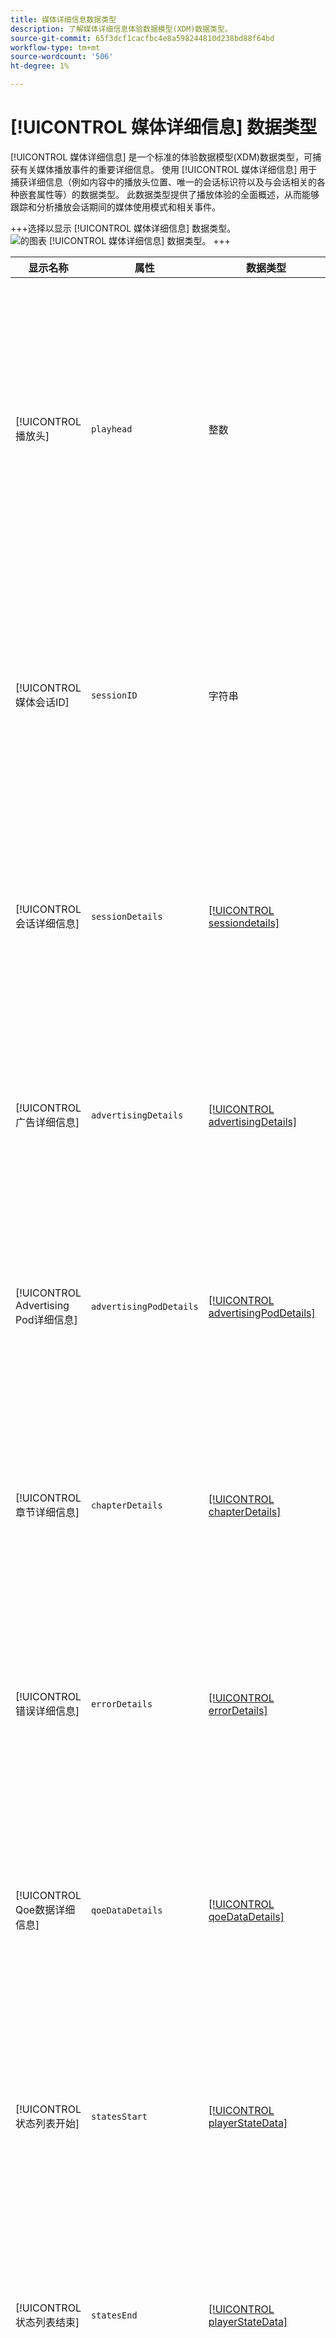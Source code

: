 ```yaml
---
title: 媒体详细信息数据类型
description: 了解媒体详细信息体验数据模型(XDM)数据类型。
source-git-commit: 65f3dcf1cacfbc4e8a598244810d238bd88f64bd
workflow-type: tm+mt
source-wordcount: '506'
ht-degree: 1%

---
```


# [!UICONTROL 媒体详细信息] 数据类型

[!UICONTROL 媒体详细信息] 是一个标准的体验数据模型(XDM)数据类型，可捕获有关媒体播放事件的重要详细信息。 使用 [!UICONTROL 媒体详细信息] 用于捕获详细信息（例如内容中的播放头位置、唯一的会话标识符以及与会话相关的各种嵌套属性等）的数据类型。 此数据类型提供了播放体验的全面概述，从而能够跟踪和分析播放会话期间的媒体使用模式和相关事件。

+++选择以显示 [!UICONTROL 媒体详细信息] 数据类型。
![的图表 [!UICONTROL 媒体详细信息] 数据类型。](../images/data-types/media-details-information.png)
+++

| 显示名称 | 属性 | 数据类型 | 描述 |
| --------------------- | --------------- | --------- | ----------- |
| [!UICONTROL 播放头] | `playhead` | 整数 | 播放头表示媒体内容中的当前播放位置。 对于实时内容，它表示一天中的当前秒数(0 &lt;=播放头&lt; 86400)。 对于录制的内容，它反映内容时长的当前秒数（0 &lt;=播放头&lt;内容长度）。 |
| [!UICONTROL 媒体会话ID] | `sessionID` | 字符串 | 媒体会话ID在单个播放会话期间唯一标识内容流的实例。 它用作用于跟踪和管理与用户或查看者相关联的特定播放体验的独特标识符。 |
| [!UICONTROL 会话详细信息] | `sessionDetails` | [[!UICONTROL sessiondetails]](./session-details-information.md) | 会话详细信息包括与体验事件关联的全面信息，提供关于用户交互、持续时间的洞察以及与播放会话相关的上下文数据。 |
| [!UICONTROL 广告详细信息] | `advertisingDetails` | [[!UICONTROL advertisingDetails]](./advertising-details-information.md) | 广告详细信息指体验事件中与广告活动相关的特定信息。 这包括广告元数据、定位详细信息和性能量度。 |
| [!UICONTROL Advertising Pod详细信息] | `advertisingPodDetails` | [[!UICONTROL advertisingPodDetails]](./advertising-pod-details-information.md) | 广告Pod详细信息包含与体验事件中的Ad Pod相关的信息。 它提供了有关广告序列、内容和参与量度的见解。 |
| [!UICONTROL 章节详细信息] | `chapterDetails` | [[!UICONTROL chapterDetails]](./chapter-details-information.md) | 章节详细信息可捕获与内容的章节或分段部分相关的数据。 它提供有关章节标记、时间轴和相关元数据的信息。 |
| [!UICONTROL 错误详细信息] | `errorDetails` | [[!UICONTROL errorDetails]](./error-details-information.md) | 错误详细信息包含与在体验事件期间遇到的错误有关的信息。 这包括错误代码、描述、时间戳和相关上下文数据。 |
| [!UICONTROL Qoe数据详细信息] | `qoeDataDetails` | [[!UICONTROL qoeDataDetails]](./qoe-data-details-information.md) | QoE（体验质量）数据详细信息捕获与性能相关的量度和用户体验数据。 它提供了对质量、响应性和用户交互情况的洞察。 |
| [!UICONTROL 状态列表开始] | `statesStart` | [[!UICONTROL playerStateData]](./player-state-data-information.md) | 状态开始提供了一个数组，用于列出体验事件开始时的状态。 它提供与播放、用户操作或内容细节相关的数据。 |
| [!UICONTROL 状态列表结束] | `statesEnd` | [[!UICONTROL playerStateData]](./player-state-data-information.md) | 状态End提供了一个数组，用于列出体验事件结束时的状态。 它包含有关最终播放状态或内容状态的详细信息。 |
| [!UICONTROL 状态列表] | `states` | [[!UICONTROL playerStateData]](./player-state-data-information.md) | States属性是一个数组，用于在体验事件中捕获各种状态。 此属性提供有关播放、用户操作或内容更改的顺序数据。 |
| [!UICONTROL 自定义元数据] | `customMetadata` | [[!UICONTROL customMetadataDetails]](./custom-metadata-details-information.md) | 自定义元数据包含用户定义的元数据或与体验事件关联的其他元数据。 此元数据允许在事件上下文中包含个性化或特定数据。 |

{style="table-layout:auto"}

有关字段组的更多详细信息，请参阅 [公共XDM存储库](https://github.com/adobe/xdm/blob/master/components/datatypes/mediadetails.schema.json)
